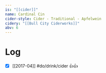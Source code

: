 ```yaml
---
is: "[[cider]]"
name: Cardinal Cin
cider-style: Cider - Traditional - Apfelwein
cidery: "[[Bull City Ciderworks]]"
abv: 6
---
```


# Log
- [x] [[2017-04]] #do/drink/cider 👍👍
